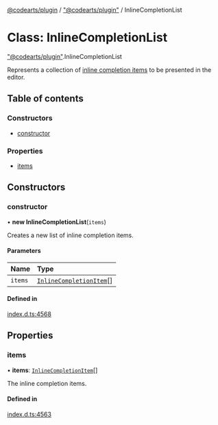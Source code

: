 [@codearts/plugin](../README.md) / ["@codearts/plugin"](../modules/_codearts_plugin_.md) / InlineCompletionList

# Class: InlineCompletionList

["@codearts/plugin"](../modules/_codearts_plugin_.md).InlineCompletionList

Represents a collection of [inline completion items](codearts_plugin_.InlineCompletionItem.md) to be presented
in the editor.

## Table of contents

### Constructors

- [constructor](codearts_plugin_.InlineCompletionList.md#constructor)

### Properties

- [items](codearts_plugin_.InlineCompletionList.md#items)

## Constructors

### constructor

• **new InlineCompletionList**(`items`)

Creates a new list of inline completion items.

#### Parameters

| Name | Type |
| :------ | :------ |
| `items` | [`InlineCompletionItem`](codearts_plugin_.InlineCompletionItem.md)[] |

#### Defined in

[index.d.ts:4568](https://github.com/huaweicloud/cloudide-plugin-api/blob/03b481c/index.d.ts#L4568)

## Properties

### items

• **items**: [`InlineCompletionItem`](codearts_plugin_.InlineCompletionItem.md)[]

The inline completion items.

#### Defined in

[index.d.ts:4563](https://github.com/huaweicloud/cloudide-plugin-api/blob/03b481c/index.d.ts#L4563)
